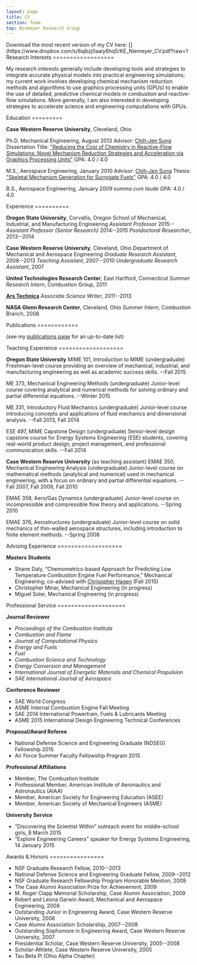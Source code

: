 ```yaml
---
layout: page
title: CV
section: Team
top: Niemeyer Research Group
---
```


<div class="section">
Download the most recent version of my CV here: [<i class="far fa-file-pdf fa-fw"></i>](https://www.dropbox.com/s/6ajbzj0aaiy6hq5/KE_Niemeyer_CV.pdf?raw=1</div>

<div class="section">
Research Interests
==================

My research interests generally include developing tools and strategies to integrate accurate physical models into practical engineering simulations; my current work involves developing chemical mechanism reduction methods and algorithms to use graphics processing units (GPUs) to enable the use of detailed, predictive chemical models in combustion and reactive-flow simulations. More generally, I am also interested in developing strategies to accelerate science and engineering computations with GPUs.
</div>

<div class="section">
Education
=========

**Case Western Reserve University**, Cleveland, Ohio

Ph.D. Mechanical Engineering, August 2013
Advisor: [Chih-Jen Sung](http://www.engr.uconn.edu/me/cms/people/87-chihsung)
Dissertation Title: ["Reducing the Cost of Chemistry in Reactive-Flow Simulations: Novel Mechanism Reduction Strategies and Acceleration via Graphics Processing Units"](/assets/pubs/KE-Niemeyer-dissertation.pdf)
GPA: 4.0 / 4.0

M.S., Aerospace Engineering, January 2010
Advisor: [Chih-Jen Sung](http://www.engr.uconn.edu/me/cms/people/87-chihsung)
Thesis: ["Skeletal Mechanism Generation for Surrogate Fuels"](/assets/pubs/Niemeyer_thesis.pdf)
GPA: 4.0 / 4.0

B.S., Aerospace Engineering, January 2009
*summa cum laude*
GPA: 4.0 / 4.0

</div>

<div class="section">
Experience
==========

**Oregon State University**, Corvallis, Oregon
School of Mechanical, Industrial, and Manufacturing Engineering
*Assistant Professor* 2015--
*Assistant Professor (Senior Research)* 2014--2015
*Postdoctoral Researcher*, 2013--2014


**Case Western Reserve University**, Cleveland, Ohio
Department of Mechanical and Aerospace Engineering
*Graduate Research Assistant*, 2008--2013
*Teaching Assistant*, 2007--2010
*Undergraduate Research Assistant*, 2007


**United Technologies Research Center**, East Hartford, Connecticut
*Summer Research Intern*, Combustion Group, 2011


**[Ars Technica](http://arstechnica.com/)**
*Associate Science Writer*, 2011--2013


**NASA Glenn Research Center**, Cleveland, Ohio
*Summer Intern*, Combustion Branch, 2008


</div>

<div class="section">
Publications
============

(see my [publications page](/pubs/) for an up-to-date list)

</div>

<div class="section">
Teaching Experience
===================

**Oregon State University**
MIME 101, Introduction to MIME (undergraduate)
Freshman-level course providing an overview of mechanical, industrial, and manufacturing engineering as well as academic success skills.
--Fall 2015

ME 373, Mechanical Engineering Methods (undergraduate)
Junior-level course covering analytical and numerical methods for solving ordinary and partial differential equations.
--Winter 2015

ME 331, Introductory Fluid Mechanics (undergraduate)
Junior-level course introducing concepts and applications of fluid mechanics and dimensional analysis.
--Fall 2013, Fall 2014

ESE 497, MIME Capstone Design (undergraduate)
Senior-level design capstone course for Energy Systems Engineering (ESE) students, covering real-world product design, project management, and professional communication skills.
--Fall 2014

**Case Western Reserve University** (as teaching assistant)
EMAE 350, Mechanical Engineering Analysis (undergraduate)
Junior-level course on mathematical methods (analytical and numerical) used in mechanical engineering, with a focus on ordinary and partial differential equations.
--Fall 2007, Fall 2009, Fall 2010

EMAE 359, Aero/Gas Dynamics (undergraduate)
Junior-level course on incompressible and compressible flow theory and applications.
--Spring 2010

EMAE 376, Aerostructures (undergraduate)
Junior-level course on solid mechanics of thin-walled aerospace structures, including introduction to finite element methods.
--Spring 2008

</div>

<div class="section">
Advising Experience
===================

**Masters Students**

 * Shane Daly, “Chemometrics-based Approach for Predicting Low Temperature Combustion Engine Fuel Performance,” Mechanical Engineering; co-advised with [Chrisopher Hagen](http://osucascades.edu/energy-systems-lab) (Fall 2015)
 * Christopher Minar, Mechanical Engineering (in progress)
 * Miguel Soler, Mechanical Engineering (in progress)

</div>

<div class="section">
Professional Service
====================

**Journal Reviewer**

 * *Proceedings of the Combustion Institute*
 * *Combustion and Flame*
 * *Journal of Computational Physics*
 * *Energy and Fuels*
 * *Fuel*
 * *Combustion Science and Technology*
 * *Energy Conversion and Management*
 * *International Journal of Energetic Materials and Chemical Propulsion*
 * *SAE International Journal of Aerospace*

**Conference Reviewer**

 * SAE World Congress
 * ASME Internal Combustion Engine Fall Meeting
 * SAE 2014 International Powertrain, Fuels & Lubricants Meeting
 * ASME 2015 International Design Engineering Technical Conferences

**Proposal/Award Referee**

 * National Defense Science and Engineering Graduate (NDSEG) Fellowship 2015
 * Air Force Summer Faculty Fellowship Program 2015

**Professional Affiliations**

 * Member, The Combustion Institute
 * Professional Member, American Institute of Aeronautics and Astronautics (AIAA)
 * Member, American Society for Engineering Education (ASEE)
 * Member, American Society of Mechanical Engineers (ASME)

**University Service**

 * “Discovering the Scientist Within” outreach event for middle-school girls, 8 March 2015
 * “Explore Engineering Careers” speaker for Energy Systems Engineering, 14 January 2015

</div>

<div class="section">
Awards & Honors
================

- NSF Graduate Research Fellow, 2010--2013
- National Defense Science and Engineering Graduate Fellow, 2009--2012
- NSF Graduate Research Fellowship Program Honorable Mention, 2009
- The Case Alumni Association Prize for Achievement, 2009
- M. Roger Clapp Memorial Scholarship, Case Alumni Association, 2009
- Robert and Leona Garwin Award, Mechanical and Aerospace Engineering, 2008
- Outstanding Junior in Engineering Award, Case Western Reserve University, 2008
- Case Alumni Association Scholarship, 2007--2008
- Outstanding Sophomore in Engineering Award, Case Western Reserve University, 2007
- Presidential Scholar, Case Western Reserve University, 2005--2008
- Scholar-Athlete, Case Western Reserve University, 2005
- Tau Beta Pi (Ohio Alpha Chapter)

</div>
